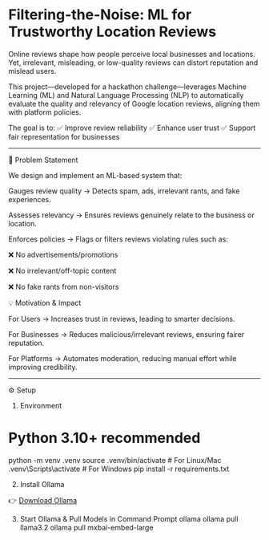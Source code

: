 # Filtering-the-Noise: ML for Trustworthy Location Reviews

Online reviews shape how people perceive local businesses and locations. Yet, irrelevant, misleading, or low-quality reviews can distort reputation and mislead users.

This project—developed for a hackathon challenge—leverages Machine Learning (ML) and Natural Language Processing (NLP) to automatically evaluate the quality and relevancy of Google location reviews, aligning them with platform policies.

The goal is to:
✅ Improve review reliability
✅ Enhance user trust
✅ Support fair representation for businesses

---

🚀 Problem Statement

We design and implement an ML-based system that:

Gauges review quality → Detects spam, ads, irrelevant rants, and fake experiences.

Assesses relevancy → Ensures reviews genuinely relate to the business or location.

Enforces policies → Flags or filters reviews violating rules such as:

❌ No advertisements/promotions

❌ No irrelevant/off-topic content

❌ No fake rants from non-visitors

💡 Motivation & Impact

For Users → Increases trust in reviews, leading to smarter decisions.

For Businesses → Reduces malicious/irrelevant reviews, ensuring fairer reputation.

For Platforms → Automates moderation, reducing manual effort while improving credibility.

---

⚙️ Setup
1) Environment
# Python 3.10+ recommended
python -m venv .venv
source .venv/bin/activate     # For Linux/Mac
.venv\Scripts\activate        # For Windows
pip install -r requirements.txt

2) Install Ollama

👉 [Download Ollama](https://ollama.com/download)

3) Start Ollama & Pull Models in Command Prompt
ollama
ollama pull llama3.2
ollama pull mxbai-embed-large